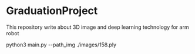 # GraduationProject
This repository write about 3D image and deep learning technology for arm robot

python3 main.py --path_img ./images/158.ply
